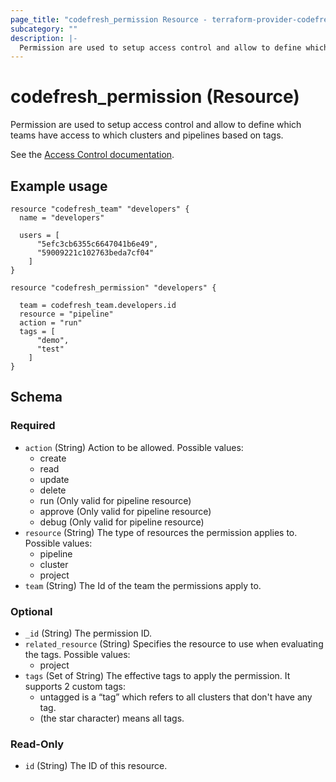 ```yaml
---
page_title: "codefresh_permission Resource - terraform-provider-codefresh"
subcategory: ""
description: |-
  Permission are used to setup access control and allow to define which teams have access to which clusters and pipelines based on tags.
---
```


# codefresh_permission (Resource)

Permission are used to setup access control and allow to define which teams have access to which clusters and pipelines based on tags.

See the [Access Control documentation](https://codefresh.io/docs/docs/administration/account-user-management/access-control/).

## Example usage

```hcl
resource "codefresh_team" "developers" {
  name = "developers"

  users = [
      "5efc3cb6355c6647041b6e49",
      "59009221c102763beda7cf04"
    ]
}

resource "codefresh_permission" "developers" {

  team = codefresh_team.developers.id
  resource = "pipeline"
  action = "run"
  tags = [
      "demo",
      "test"
    ]
}
```

<!-- schema generated by tfplugindocs -->
## Schema

### Required

- `action` (String) Action to be allowed. Possible values:
	* create
	* read
	* update
	* delete
	* run (Only valid for pipeline resource)
	* approve (Only valid for pipeline resource)
	* debug (Only valid for pipeline resource)
- `resource` (String) The type of resources the permission applies to. Possible values:
	* pipeline
	* cluster
	* project
- `team` (String) The Id of the team the permissions apply to.

### Optional

- `_id` (String) The permission ID.
- `related_resource` (String) Specifies the resource to use when evaluating the tags. Possible values:
	* project
- `tags` (Set of String) The effective tags to apply the permission. It supports 2 custom tags:
	* untagged is a “tag” which refers to all clusters that don't have any tag.
	* (the star character) means all tags.

### Read-Only

- `id` (String) The ID of this resource.